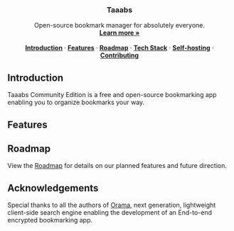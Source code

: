 <h3 align="center">Taaabs</h3>

<p align="center">
    Open-source bookmark manager for absolutely everyone.
    <br />
    <a href="https://taaabs.com"><strong>Learn more »</strong></a>
    <br />
    <br />
    <a href="#introduction"><strong>Introduction</strong></a> ·
    <a href="#features"><strong>Features</strong></a> ·
    <a href="#roadmap"><strong>Roadmap</strong></a> ·
    <a href="#tech-stack"><strong>Tech Stack</strong></a> ·
    <a href="#self-hosting"><strong>Self-hosting</strong></a> ·
    <a href="#contributing"><strong>Contributing</strong></a>
</p>

## Introduction

Taaabs Community Edition is a free and open-source bookmarking app enabling you to organize bookmarks your way.

## Features

## Roadmap

View the [Roadmap](https://taaabs.com) for details on our planned features and future direction.

## Acknowledgements

Special thanks to all the authors of [Orama](https://github.com/askorama/orama), next generation, lightweight client-side search engine enabling the development of an End-to-end encrypted bookmarking app.
